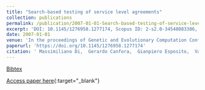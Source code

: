 ```yaml
---
title: "Search-based testing of service level agreements"
collection: publications
permalink: /publication/2007-01-01-Search-based-testing-of-service-level-agreements
excerpt: 'DOI: 10.1145/1276958.1277174, Scopus ID: 2-s2.0-34548083386, Cited by: 42'
date: 2007-01-01
venue: 'In the proceedings of Genetic and Evolutionary Computation Conference, GECCO 2007, Proceedings, London, England, UK, July 7-11, 2007'
paperurl: 'https://doi.org/10.1145/1276958.1277174'
citation: ' Massimiliano Di,  Gerardo Canfora,  Gianpiero Esposito,  Valentina Mazza,  Marcello Bruno, &quot;Search-based testing of service level agreements.&quot; In the proceedings of Genetic and Evolutionary Computation Conference, GECCO 2007, Proceedings, London, England, UK, July 7-11, 2007, 2007.'
---
```

[Bibtex](https://dblp.org/rec/bib/conf/gecco/PentaCEMB07)

[Access paper here](https://doi.org/10.1145/1276958.1277174){:target="_blank"}
